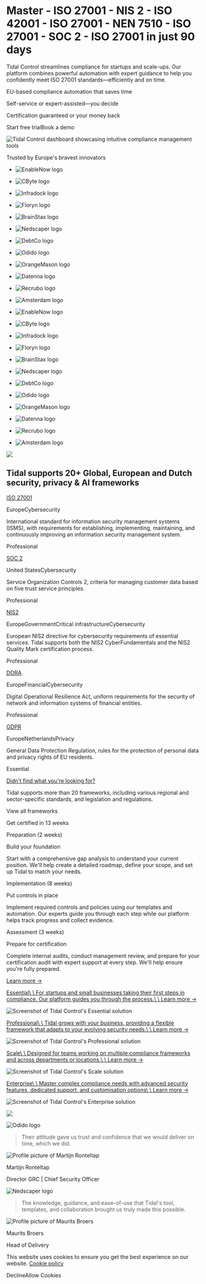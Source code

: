 # Master  - ISO 27001 - NIS 2 - ISO 42001 - ISO 27001 - NEN 7510 - ISO 27001 - SOC 2 - ISO 27001     in just 90 days

Tidal Control streamlines compliance for startups and scale-ups. Our platform combines powerful automation with expert guidance to help you confidently meet ISO 27001 standards—efficiently and on time.

EU-based compliance automation that saves time

Self-service or expert-assisted—you decide

Certification guaranteed or your money back

Start free trialBook a demo

![Tidal Control dashboard showcasing intuitive compliance management tools](https://tidalcontrol.com/nextImageExportOptimizer/dashboard_hero.70fc702b-opt-1920.WEBP)

Trusted by Europe's bravest innovators

- ![EnableNow logo](https://tidalcontrol.com/_next/static/media/enablenow.6bc08fc3.svg)
- ![CByte logo](https://tidalcontrol.com/nextImageExportOptimizer/cbyte.3383a43e-opt-640.WEBP)
- ![Infradock logo](https://tidalcontrol.com/_next/static/media/infradock.0e60b8f2.svg)
- ![Floryn logo](https://tidalcontrol.com/_next/static/media/floryn.4403b856.svg)
- ![BrainStax logo](https://tidalcontrol.com/_next/static/media/brainstax-cropped.4b481158.svg)
- ![Nedscaper logo](https://tidalcontrol.com/nextImageExportOptimizer/nedscaper.bf337527-opt-640.WEBP)
- ![DebtCo logo](https://tidalcontrol.com/_next/static/media/debtco.6cbc68d4.svg)
- ![Odido logo](https://tidalcontrol.com/nextImageExportOptimizer/odido-cropped.9ee895d2-opt-1920.WEBP)
- ![OrangeMason logo](https://tidalcontrol.com/nextImageExportOptimizer/orangemason.aabed997-opt-1920.WEBP)
- ![Datenna logo](https://tidalcontrol.com/nextImageExportOptimizer/datenna.dbf95451-opt-1920.WEBP)
- ![Recrubo logo](https://tidalcontrol.com/nextImageExportOptimizer/recrubo.b924f2a1-opt-768.WEBP)
- ![Amsterdam logo](https://tidalcontrol.com/_next/static/media/amsterdam.b597fd7c.svg)

- ![EnableNow logo](https://tidalcontrol.com/_next/static/media/enablenow.6bc08fc3.svg)
- ![CByte logo](https://tidalcontrol.com/nextImageExportOptimizer/cbyte.3383a43e-opt-640.WEBP)
- ![Infradock logo](https://tidalcontrol.com/_next/static/media/infradock.0e60b8f2.svg)
- ![Floryn logo](https://tidalcontrol.com/_next/static/media/floryn.4403b856.svg)
- ![BrainStax logo](https://tidalcontrol.com/_next/static/media/brainstax-cropped.4b481158.svg)
- ![Nedscaper logo](https://tidalcontrol.com/nextImageExportOptimizer/nedscaper.bf337527-opt-640.WEBP)
- ![DebtCo logo](https://tidalcontrol.com/_next/static/media/debtco.6cbc68d4.svg)
- ![Odido logo](https://tidalcontrol.com/nextImageExportOptimizer/odido-cropped.9ee895d2-opt-1920.WEBP)
- ![OrangeMason logo](https://tidalcontrol.com/nextImageExportOptimizer/orangemason.aabed997-opt-1920.WEBP)
- ![Datenna logo](https://tidalcontrol.com/nextImageExportOptimizer/datenna.dbf95451-opt-1920.WEBP)
- ![Recrubo logo](https://tidalcontrol.com/nextImageExportOptimizer/recrubo.b924f2a1-opt-768.WEBP)
- ![Amsterdam logo](https://tidalcontrol.com/_next/static/media/amsterdam.b597fd7c.svg)

![](https://tidalcontrol.com/nextImageExportOptimizer/background-features.9b80f05f-opt-1920.WEBP)

## Tidal supports 20+ Global, European and Dutch security, privacy & AI frameworks

[ISO 27001](https://tidalcontrol.com/frameworks/iso27001)

EuropeCybersecurity

International standard for information security management systems (ISMS), with requirements for establishing, implementing, maintaining, and continuously improving an information security management system.

Professional

[SOC 2](https://tidalcontrol.com/frameworks/soc2)

United StatesCybersecurity

Service Organization Controls 2, criteria for managing customer data based on five trust service principles.

Professional

[NIS2](https://tidalcontrol.com/frameworks/nis2)

EuropeGovernmentCritical infrastructureCybersecurity

European NIS2 directive for cybersecurity requirements of essential services. Tidal supports both the NIS2 CyberFundamentals and the NIS2 Quality Mark certification process.

Professional

[DORA](https://tidalcontrol.com/frameworks/dora)

EuropeFinancialCybersecurity

Digital Operational Resilience Act, uniform requirements for the security of network and information systems of financial entities.

Professional

[GDPR](https://tidalcontrol.com/frameworks/gdpr)

EuropeNetherlandsPrivacy

General Data Protection Regulation, rules for the protection of personal data and privacy rights of EU residents.

Essential

[Didn't find what you're looking for?](https://tidalcontrol.com/frameworks/all)

Tidal supports more than 20 frameworks, including various regional and sector-specific standards, and legislation and regulations.

View all frameworks

Get certified in 13 weeks

Preparation (2 weeks)

Build your foundation

Start with a comprehensive gap analysis to understand your current position. We'll help create a detailed roadmap, define your scope, and set up Tidal to match your needs.

Implementation (8 weeks)

Put controls in place

Implement required controls and policies using our templates and automation. Our experts guide you through each step while our platform helps track progress and collect evidence.

Assessment (3 weeks)

Prepare for certification

Complete internal audits, conduct management review, and prepare for your certification audit with expert support at every step. We'll help ensure you're fully prepared.

[Learn more →](https://tidalcontrol.com/en/services/implementation)

[Essential\\
\\
For startups and small businesses taking their first steps in compliance. Our platform guides you through the process.\\
\\
Learn more →](https://tidalcontrol.com/solutions/essential)

![Screenshot of Tidal Control's Essential solution](https://tidalcontrol.com/nextImageExportOptimizer/DSC_0240_cropped2.5df8f83d-opt-1920.WEBP)

[Professional\\
\\
Tidal grows with your business, providing a flexible framework that adapts to your evolving security needs.\\
\\
Learn more →](https://tidalcontrol.com/solutions/professional)

![Screenshot of Tidal Control's Professional solution](https://tidalcontrol.com/nextImageExportOptimizer/PXL_20250128_135020997.PORTRAIT_psp.e9f0c811-opt-1920.WEBP)

[Scale\\
\\
Designed for teams working on multiple compliance frameworks and across departments or locations.\\
\\
Learn more →](https://tidalcontrol.com/solutions/scale)

![Screenshot of Tidal Control's Scale solution](https://tidalcontrol.com/nextImageExportOptimizer/DSC_0181_psp.953af852-opt-1920.WEBP)

[Enterprise\\
\\
Master complex compliance needs with advanced security features, dedicated support, and customisation options\\
\\
Learn more →](https://tidalcontrol.com/solutions/enterprise)

![Screenshot of Tidal Control's Enterprise solution](https://tidalcontrol.com/nextImageExportOptimizer/DSC_0158.be2b50fc-opt-1920.WEBP)

![](https://tidalcontrol.com/nextImageExportOptimizer/background-features.9b80f05f-opt-1920.WEBP)

![Odido logo](https://tidalcontrol.com/images/logos_clients/nextImageExportOptimizer/odido-cropped-opt-1920.WEBP)

> Their attitude gave us trust and confidence that we would deliver on time, which we did.

![Profile picture of Martijn Ronteltap](https://tidalcontrol.com/images/testimonials/nextImageExportOptimizer/avatarOdidoMartijn-opt-1920.WEBP)

Martijn Ronteltap

Director GRC \| Chief Security Officer

![Nedscaper logo](https://tidalcontrol.com/images/logos_clients/nedscaper-cropped.svg)

> The knowledge, guidance, and ease-of-use that Tidal's tool, templates, and collaboration brought us truly made this possible.

![Profile picture of Maurits Broers](https://tidalcontrol.com/images/testimonials/nextImageExportOptimizer/avatarNedscaperMaurits-opt-1920.WEBP)

Maurits Broers

Head of Delivery

This website uses cookies to ensure you get the best experience on our website. [Cookie policy](https://tidalcontrol.com/privacy)

DeclineAllow Cookies